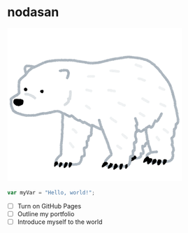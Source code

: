 # nodasan
![しろくま](https://github.com/asternoda/skills-communicate-using-markdown/blob/start-markdown/animal_bear_hokkyoku.png)

``` javascript
var myVar = "Hello, world!";
```

- [ ] Turn on GitHub Pages
- [ ] Outline my portfolio
- [ ] Introduce myself to the world
